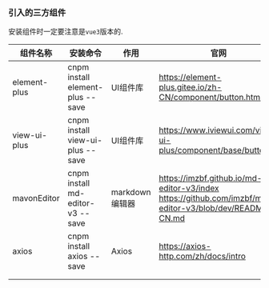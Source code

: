 ### 引入的三方组件

安装组件时一定要注意是`vue3`版本的.

| 组件名称     | 安装命令                         | 作用           | 官网                                                         |
| ------------ | -------------------------------- | -------------- | ------------------------------------------------------------ |
| element-plus | cnpm install element-plus --save | UI组件库       | https://element-plus.gitee.io/zh-CN/component/button.html    |
| view-ui-plus | cnpm install view-ui-plus --save | UI组件库       | https://www.iviewui.com/view-ui-plus/component/base/button   |
| mavonEditor  | cnpm install md-editor-v3 --save | markdown编辑器 | https://imzbf.github.io/md-editor-v3/index<br />https://github.com/imzbf/md-editor-v3/blob/dev/README-CN.md |
| axios        | cnpm install axios --save        | Axios          | https://axios-http.com/zh/docs/intro                         |
|              |                                  |                |                                                              |
|              |                                  |                |                                                              |

